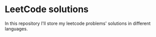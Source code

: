 # LeetCode solutions

In this repository I'll store my leetcode problems' solutions in different languages.
